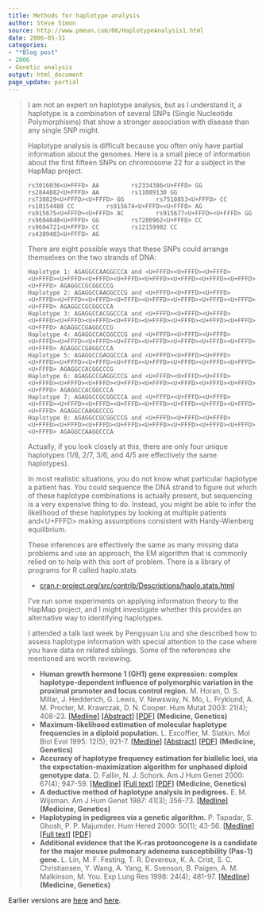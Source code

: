 ```yaml
---
title: Methods for haplotype analysis
author: Steve Simon
source: http://www.pmean.com/06/HaplotypeAnalysis1.html
date: 2006-05-31
categories:
- "*Blog post"
- 2006
- Genetic analysis
output: html_document
page_update: partial
---
```


> I am not an expert on haplotype analysis, but as I understand it, a
> haplotype is a combination of several SNPs (Single Nucleotide
> Polymorphisms) that show a stronger association with disease than any
> single SNP might.
>
> Haplotype analysis is difficult because you often only have partial
> information about the genomes. Here is a small piece of information
> about the first fifteen SNPs on chromosome 22 for a subject in the
> HapMap project.
>
> `rs3016036<U+FFFD> AA         rs2334386<U+FFFD> GG         rs2844882<U+FFFD> AA         rs11089130 GG         rs738829<U+FFFD><U+FFFD> GG         rs7510853<U+FFFD> CC         rs10154488 CC         rs915674<U+FFFD><U+FFFD> AG         rs915675<U+FFFD><U+FFFD> AC         rs915677<U+FFFD><U+FFFD> GG         rs9604648<U+FFFD> GG         rs7286962<U+FFFD> CC         rs9604721<U+FFFD> CC         rs12159982 CC         rs4389403<U+FFFD> AG `
>
> There are eight possible ways that these SNPs could arrange themselves
> on the two strands of DNA:
>
> `Haplotype 1: AGAGGCCAAGGCCCA and <U+FFFD><U+FFFD><U+FFFD><U+FFFD><U+FFFD><U+FFFD><U+FFFD><U+FFFD><U+FFFD><U+FFFD><U+FFFD><U+FFFD> AGAGGCCGCGGCCCG        `\
> `Haplotype 2: AGAGGCCAAGGCCCG and <U+FFFD><U+FFFD><U+FFFD><U+FFFD><U+FFFD><U+FFFD><U+FFFD><U+FFFD><U+FFFD><U+FFFD><U+FFFD><U+FFFD> AGAGGCCGCGGCCCA        `\
> `Haplotype 3: AGAGGCCACGGCCCA and <U+FFFD><U+FFFD><U+FFFD><U+FFFD><U+FFFD><U+FFFD><U+FFFD><U+FFFD><U+FFFD><U+FFFD><U+FFFD><U+FFFD> AGAGGCCGAGGCCCG        `\
> `Haplotype 4: AGAGGCCACGGCCCG and <U+FFFD><U+FFFD><U+FFFD><U+FFFD><U+FFFD><U+FFFD><U+FFFD><U+FFFD><U+FFFD><U+FFFD><U+FFFD><U+FFFD> AGAGGCCGAGGCCCA        `\
> `Haplotype 5: AGAGGCCGAGGCCCA and <U+FFFD><U+FFFD><U+FFFD><U+FFFD><U+FFFD><U+FFFD><U+FFFD><U+FFFD><U+FFFD><U+FFFD><U+FFFD><U+FFFD> AGAGGCCACGGCCCG        `\
> `Haplotype 6: AGAGGCCGAGGCCCG and <U+FFFD><U+FFFD><U+FFFD><U+FFFD><U+FFFD><U+FFFD><U+FFFD><U+FFFD><U+FFFD><U+FFFD><U+FFFD><U+FFFD> AGAGGCCACGGCCCA        `\
> `Haplotype 7: AGAGGCCGCGGCCCA and <U+FFFD><U+FFFD><U+FFFD><U+FFFD><U+FFFD><U+FFFD><U+FFFD><U+FFFD><U+FFFD><U+FFFD><U+FFFD><U+FFFD> AGAGGCCAAGGCCCG        `\
> `Haplotype 8: AGAGGCCGCGGCCCG and <U+FFFD><U+FFFD><U+FFFD><U+FFFD><U+FFFD><U+FFFD><U+FFFD><U+FFFD><U+FFFD><U+FFFD><U+FFFD><U+FFFD> AGAGGCCAAGGCCCA`
>
> Actually, if you look closely at this, there are only four unique
> haplotypes (1/8, 2/7, 3/6, and 4/5 are effectively the same
> haplotypes).
>
> In most realistic situations, you do not know what particular
> haplotype a patient has. You could sequence the DNA strand to figure
> out which of these haplotype combinations is actually present, but
> sequencing is a very expensive thing to do. Instead, you might be able
> to infer the likelihood of these haplotypes by looking at multiple
> patients and<U+FFFD> making assumptions consistent with Hardy-Wienberg
> equilibrium.
>
> These inferences are effectively the same as many missing data
> problems and use an approach, the EM algorithm that is commonly relied
> on to help with this sort of problem. There is a library of programs
> for R called haplo.stats
>
> -   [cran.r-project.org/src/contrib/Descriptions/haplo.stats.html](http://cran.r-project.org/src/contrib/Descriptions/haplo.stats.html)
>
> I've run some experiments on applying information theory to the
> HapMap project, and I might investigate whether this provides an
> alternative way to identifying haplotypes.
>
> I attended a talk last week by Pengyuan Liu and she described how to
> assess haplotype information with special attention to the case where
> you have data on related siblings. Some of the references she
> mentioned are worth reviewing.
>
> -   **Human growth hormone 1 (GH1) gene expression: complex
>     haplotype-dependent influence of polymorphic variation in the
>     proximal promoter and locus control region.** M. Horan, D. S.
>     Millar, J. Hedderich, G. Lewis, V. Newsway, N. Mo, L. Fryklund, A.
>     M. Procter, M. Krawczak, D. N. Cooper. Hum Mutat 2003: 21(4);
>     408-23.
>     [\[Medline\]](http://www.ncbi.nlm.nih.gov/entrez/query.fcgi?cmd=Retrieve&db=PubMed&list_uids=12655556&dopt=Abstract)
>     [\[Abstract\]](http://www3.interscience.wiley.com/cgi-bin/abstract/104084431/ABSTRACT?CRETRY=1&SRETRY=0)
>     [\[PDF\]](http://www3.interscience.wiley.com/cgi-bin/fulltext/104084431/PDFSTART)
>     **(Medicine, Genetics)**
> -   **Maximum-likelihood estimation of molecular haplotype frequencies
>     in a diploid population.** L. Excoffier, M. Slatkin. Mol Biol Evol
>     1995: 12(5); 921-7.
>     [\[Medline\]](http://www.ncbi.nlm.nih.gov/entrez/query.fcgi?cmd=Retrieve&db=PubMed&list_uids=7476138&dopt=Abstract)
>     [\[Abstract\]](http://mbe.oxfordjournals.org/cgi/content/abstract/12/5/921)
>     [\[PDF\]](http://mbe.oxfordjournals.org/cgi/reprint/12/5/921.pdf)
>     **(Medicine, Genetics)**
> -   **Accuracy of haplotype frequency estimation for biallelic loci,
>     via the expectation-maximization algorithm for unphased diploid
>     genotype data.** D. Fallin, N. J. Schork. Am J Hum Genet 2000:
>     67(4); 947-59.
>     [\[Medline\]](http://www.ncbi.nlm.nih.gov/entrez/query.fcgi?cmd=Retrieve&db=PubMed&list_uids=10954684&dopt=Abstract)
>     [\[Full
>     text\]](http://www.journals.uchicago.edu/AJHG/journal/issues/v67n4/001819/001819.html)
>     [\[PDF\]](http://www.journals.uchicago.edu/AJHG/journal/issues/v67n4/001819/001819.web.pdf)
>     **(Medicine, Genetics)**
> -   **A deductive method of haplotype analysis in pedigrees.** E. M.
>     Wijsman. Am J Hum Genet 1987: 41(3); 356-73.
>     [\[Medline\]](http://www.ncbi.nlm.nih.gov/entrez/query.fcgi?cmd=Retrieve&db=PubMed&list_uids=3115093&dopt=Abstract)
>     **(Medicine, Genetics)**
> -   **Haplotyping in pedigrees via a genetic algorithm.** P.
>     Tapadar, S. Ghosh, P. P. Majumder. Hum Hered 2000: 50(1); 43-56.
>     [\[Medline\]](http://www.ncbi.nlm.nih.gov/entrez/query.fcgi?cmd=Retrieve&db=PubMed&list_uids=10545757&dopt=Abstract)
>     [\[Full
>     text\]](http://content.karger.com/produktedb/produkte.asp?typ=fulltext&file=hhe50043)
>     [\[PDF\]](http://content.karger.com/ProdukteDB/produkte.asp?Aktion=ShowPDF&ArtikelNr=22890&ProduktNr=224250&Ausgabe=225932&filename=22890.pdf)
> -   **Additional evidence that the K-ras protooncogene is a candidate
>     for the major mouse pulmonary adenoma susceptibility (Pas-1)
>     gene.** L. Lin, M. F. Festing, T. R. Devereux, K. A. Crist, S. C.
>     Christiansen, Y. Wang, A. Yang, K. Svenson, B. Paigen, A. M.
>     Malkinson, M. You. Exp Lung Res 1998: 24(4); 481-97.
>     [\[Medline\]](http://www.ncbi.nlm.nih.gov/entrez/query.fcgi?cmd=Retrieve&db=PubMed&list_uids=9659579&dopt=Abstract)
>     **(Medicine, Genetics)**

Earlier versions are [here][sim1] and [here][sim2].

[sim1]: http://www.pmean.com/06/HaplotypeAnalysis1.html
[sim2]: http://new.pmean.com/HaplotypeAnalysis1/

